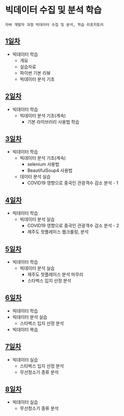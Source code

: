 # 빅데이터 수집 및 분석 학습
    자바 개발자 과정 빅데이터 수집 및 분석, 학습 리포지토리

## [1일차](https://github.com/simwh123/bigdata-analysis-2024/blob/main/Day01.md)
- 빅데이터 학습
  - 개요
  - 실습자료
  - 파이썬 기본 리뷰
  - 빅데이터 분석 기초

## [2일차](https://github.com/simwh123/bigdata-analysis-2024/blob/main/Day02.md)
- 빅데이터 학습
  - 빅데이터 분석 기초(계속)
    - 기본 라이브러리 사용법 학습

## [3일차](https://github.com/simwh123/bigdata-analysis-2024/blob/main/Day03.md)
- 빅데이터 학습
  - 빅데이터 분석 기초(계속)
    - selenium 사용법
    - BeautifulSoup4 사용법
  - 데이터 분석 실습 
    - COVID19 영향으로 중국인 관광객수 감소 분석 - 1

## [4일차](https://github.com/simwh123/bigdata-analysis-2024/blob/main/Day04.md)
- 빅데이터 학습
  - 빅데이터 분석 실습
    - COVID19 영향으로 중국인 관광객수 감소 분석 - 2
    - 제주도 핫플레이스 웹크롤링, 분석

## [5일차](https://github.com/simwh123/bigdata-analysis-2024/blob/main/Day05.md)
- 빅데이터 학습
  - 빅데이터 분석 실습
    - 제주도 핫플레이스 분석 마무리
    - 스타벅스 입지 선정 분석

## [6일차](https://github.com/simwh123/bigdata-analysis-2024/blob/main/Day06.md)
- 빅데이터 학습
- 빅데이터 분석 실습
  - 스타벅스 입지 선정 분석
- 빅데이터 복습

## [7일차](https://github.com/simwh123/bigdata-analysis-2024/blob/main/Day07.md)
- 빅데이터 실습
  - 스타벅스 입지 선정 분석
  - 무선청소기 종류 분석

## [8일차](https://github.com/simwh123/bigdata-analysis-2024/blob/main/Day08.md)
- 빅데이터 실습
  - 무선청소기 종류 분석